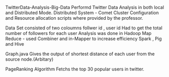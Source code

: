 TwitterData-Analysis-Big-Data
Performd Twitter Data Analysis in both local and Distributed Mode. 
Distributed System - Comet Cluster Configuration and Resource allocation scripts where provided by the professor.

Data Set consisted of two coloumns follwer id , user id 
Had to get the total number of followers for each user Analysis was done in
 Hadoop Map Reduce - used Combiner and in-Mapper to increase efficiency 
Spark , Pig and Hive

Graph.java Gives the output of shortest distance of each user from the source node.(Arbitary)

PageRanking Algorithm Fetchs the top 30 popular users in twitter.